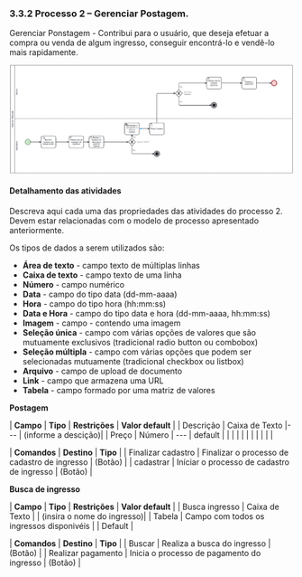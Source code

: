 ### 3.3.2 Processo 2 – Gerenciar Postagem.

Gerenciar Ponstagem - Contribui para o usuário, que deseja efetuar a compra ou venda de algum ingresso, conseguir encontrá-lo e vendê-lo mais rapidamente.


![Exemplo de um Modelo BPMN do PROCESSO 2](images/processo2.png "Modelo BPMN do Processo 2.")


#### Detalhamento das atividades

Descreva aqui cada uma das propriedades das atividades do processo 2. 
Devem estar relacionadas com o modelo de processo apresentado anteriormente.

Os tipos de dados a serem utilizados são:

* **Área de texto** - campo texto de múltiplas linhas
* **Caixa de texto** - campo texto de uma linha
* **Número** - campo numérico
* **Data** - campo do tipo data (dd-mm-aaaa)
* **Hora** - campo do tipo hora (hh:mm:ss)
* **Data e Hora** - campo do tipo data e hora (dd-mm-aaaa, hh:mm:ss)
* **Imagem** - campo - contendo uma imagem
* **Seleção única** - campo com várias opções de valores que são mutuamente exclusivos (tradicional radio button ou combobox)
* **Seleção múltipla** - campo com várias opções que podem ser selecionadas mutuamente (tradicional checkbox ou listbox)
* **Arquivo** - campo de upload de documento
* **Link** - campo que armazena uma URL
* **Tabela** - campo formado por uma matriz de valores

**Postagem**

| **Campo**       | **Tipo**         | **Restrições** | **Valor default** |
| Descrição       |  Caixa de Texto  |---             | (informe a descição)|
| Preço           |  Número          | ---            |    default        |
|                 |                  |                |                   |
|                 |                  |                |                   |

| **Comandos**         |  **Destino**                                  | **Tipo**   |
| Finalizar cadastro   | Finalizar o processo de cadastro de ingresso  |  (Botão)   |
| cadastrar            | Iníciar o processo de cadastro de ingresso    |  (Botão)   |


**Busca de ingresso**

| **Campo**       | **Tipo**                                  | **Restrições**         | **Valor default**          |
| Busca ingresso  |  Caixa de Texto                           |                        | (insira o nome do ingresso)|
| Tabela          |  Campo com todos os ingressos disponivéis |                        | Default                    |

| **Comandos**         |  **Destino**                               | **Tipo**        |
| Buscar               | Realiza a busca do ingresso                | (Botão)         |
| Realizar pagamento   | Inicia o processo de pagamento do ingresso |  (Botão)        |
